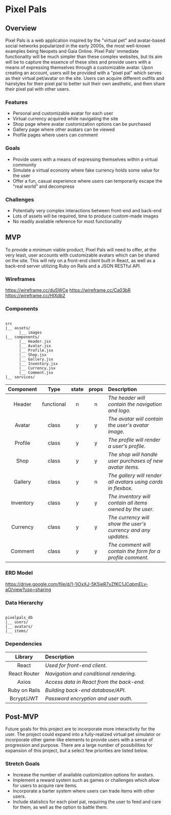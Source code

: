 # Pixel Pals

## Overview
Pixel Pals is a web application inspired by the "virtual pet" and avatar-based social networks popularized in the early 2000s, the most well-known examples being Neopets and Gaia Online. Pixel Pals' immediate functionality will be much simpler than these complex websites, but its aim will be to capture the essence of these sites and provide users with a means of expressing themselves through a customizable avatar. Upon creating an account, users will be provided with a "pixel pal" which serves as their virtual pet/avatar on the site. Users can acquire different outfits and hairstyles for their pixel pal to better suit their own aesthetic, and then share their pixel pal with other users. 

### Features
- Personal and customizable avatar for each user
- Virtual currency acquired while navigating the site
- Shop page where avatar customization options can be purchased
- Gallery page where other avatars can be viewed
- Profile pages where users can comment

### Goals
- Provide users with a means of expressing themselves within a virtual community
- Simulate a virtual economy where fake currency holds some value for the user
- Offer a fun, casual experience where users can temporarily escape the "real world" and decompress

### Challenges
- Potentially very complex interactions between front-end and back-end
- Lots of assets will be required, time to produce custom-made images
- No readily available reference for most functionality

## MVP
To provide a minimum viable product, Pixel Pals will need to offer, at the very least, user accounts with customizable avatars which can be shared on the site. This will rely on a front-end client built in React, as well as a back-end server utilizing Ruby on Rails and a JSON RESTful API.

### Wireframes

https://wireframe.cc/duSWCe
https://wireframe.cc/Ca03bR
https://wireframe.cc/HIXdb2

### Components

``` structure

src
|__ assets/
      |__ images
|__ components/
      |__ Header.jsx
      |__ Avatar.jsx
      |__ Profile.jsx
      |__ Shop.jsx
      |__ Gallery.jsx
      |__ Inventory.jsx
      |__ Currency.jsx
      |__ Comment.jsx
|__ services/

```

|  Component   |    Type    | state | props | Description                                                      |
| :----------: | :--------: | :---: | :---: | :--------------------------------------------------------------- |
|    Header    | functional |   n   |   n   | _The header will contain the navigation and logo._               |
|  Avatar      | class      |   y   |   y   | _The avatar will contain the user's avatar image._               |
|  Profile     | class      |   y   |   y   | _The profile will render a user's profile._                      |
|  Shop        |  class     |   y   |   y   | _The shop will handle user purchases of new avatar items._       |
|   Gallery    |   class    |   y   |   n   | _The gallery will render all avatars using cards in flexbox._    |
| Inventory    | class      |   y   |   y   | _The inventory will contain all items owned by the user._        |
|    Currency  | class      |   y   |   y   | _The currency will show the user's currency and any updates._    |
| Comment      | class      |   y   |   y   | _The comment will contain the form for a profile comment._       |

### ERD Model

https://drive.google.com/file/d/1-1jOxXJ-5K5ieR7yZfKC1JCqbmELv-aO/view?usp=sharing

### Data Hierarchy

``` structure

pixelpals_db
|__ users/
|__ avatars/
|__ items/

```

### Dependencies

|     Library      | Description                                |
| :--------------: | :----------------------------------------- |
|      React       | _Used for front-end client._               |
|   React Router   | _Navigation and conditional rendering._    |
|     Axios        | _Access data in React from the back-end._  |
|  Ruby on Rails   | _Building back-end database/API._          |
|  Bcrypt/JWT      | _Password encryption and user auth._       |

## Post-MVP
Future goals for this project are to incorporate more interactivity for the user. The project could expand into a fully-realized virtual pet simulator or incorporate other game-like elements to provide users with a sense of progression and purpose. There are a large number of possibilities for expansion of this project, but a select few priorities are listed below.

### Stretch Goals
- Increase the number of available customization options for avatars.
- Implement a reward system such as games or challenges which allow for users to acquire rare items.
- Incorporate a barter system where users can trade items with other users.
- Include statistics for each pixel pal, requiring the user to feed and care for them, as well as the option to battle them.


